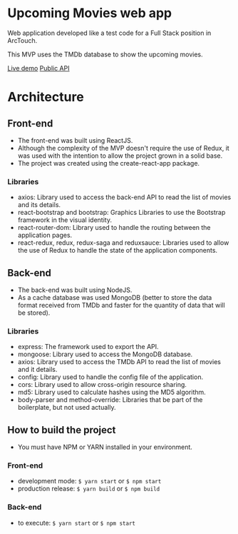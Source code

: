 # Upcoming Movies web app
Web application developed like a test code for a Full Stack position in ArcTouch.

This MVP uses the TMDb database to show the upcoming movies.

[Live demo](http://upcoming-movies-web-app.herokuapp.com/)
[Public API](http://upcoming-movies-web-app-server.herokuapp.com)

# Architecture
## Front-end
- The front-end was built using ReactJS.
- Although the complexity of the MVP doesn't require the use of Redux, it was used with the intention to allow the project grown in a solid base.
- The project was created using the create-react-app package.

### Libraries
- axios: Library used to access the back-end API to read the list of movies and its details.
- react-bootstrap and bootstrap: Graphics Libraries to use the Bootstrap framework in the visual identity. 
- react-router-dom: Library used to handle the routing between the application pages.
- react-redux, redux, redux-saga and reduxsauce: Libraries used to allow the use of Redux to handle the state of the application components.

## Back-end
- The back-end was built using NodeJS.
- As a cache database was used MongoDB (better to store the data format received from TMDb and faster for the quantity of data that will be stored).

### Libraries
- express: The framework used to export the API.
- mongoose: Library used to access the MongoDB database.
- axios: Library used to access the TMDb API to read the list of movies and it details.
- config: Library used to handle the config file of the application.
- cors: Library used to allow cross-origin resource sharing.
- md5: Library used to calculate hashes using the MD5 algorithm.
- body-parser and method-override: Libraries that be part of the boilerplate, but not used actually.

## How to build the project
- You must have NPM or YARN installed in your environment.
### Front-end
- development mode: `$ yarn start` or `$ npm start`
- production release: `$ yarn build` or `$ npm build`

### Back-end
- to execute: `$ yarn start` or `$ npm start`